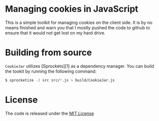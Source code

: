 Managing cookies in JavaScript
==============================
This is a simple toolkit for managing cookies on the client side. It is by no
means finished and warn you that I mostly pushed the code to github to ensure
that it would not get lost on my hard drive.

Building from source
====================
`CookieJar` utilizes [Sprockets][1] as a dependency manager. You can build the
tookit by running the following command:

```sh
$ sprocketize -I src src/*.js > build/CookieJar.js
```

License
=======
The code is released under the [MIT License][2]

[2]: ./meta/LICENSE